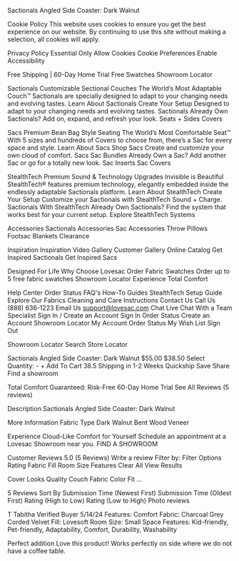 Sactionals Angled Side Coaster: Dark Walnut

Cookie Policy
This website uses cookies to ensure you get the best experience on our website. By continuing to use this site without making a selection, all cookies will apply.

Privacy Policy
Essential Only Allow Cookies Cookie Preferences Enable Accessibility

Free Shipping | 60-Day Home Trial
Free Swatches
Showroom Locator

Sactionals
Customizable Sectional Couches
The World’s Most Adaptable Couch™
Sactionals are specially designed to adapt to your changing needs and evolving tastes.
Learn About Sactionals
Create Your Setup
Designed to adapt to your changing needs and evolving tastes.
Sactionals
Already Own Sactionals?
Add on, expand, and refresh your look.
Seats + Sides
Covers

Sacs
Premium Bean Bag Style Seating
The World’s Most Comfortable Seat™
With 5 sizes and hundreds of Covers to choose from, there’s a Sac for every space and style.
Learn About Sacs
Shop Sacs
Create and customize your own cloud of comfort.
Sacs
Sac Bundles
Already Own a Sac?
Add another Sac or go for a totally new look.
Sac Inserts
Sac Covers

StealthTech
Premium Sound & Technology Upgrades
Invisible is Beautiful
StealthTech® features premium technology, elegantly embedded inside the endlessly adaptable Sactionals platform.
Learn About StealthTech
Create Your Setup
Customize your Sactionals with StealthTech Sound + Charge.
Sactionals With StealthTech
Already Own Sactionals?
Find the system that works best for your current setup.
Explore StealthTech Systems

Accessories
Sactionals Accessories
Sac Accessories
Throw Pillows
Footsac Blankets
Clearance

Inspiration
Inspiration Video Gallery
Customer Gallery
Online Catalog
Get Inspired
Sactionals
Get Inspired
Sacs

Designed For Life
Why Choose Lovesac
Order Fabric Swatches
Order up to 5 free fabric swatches
Showroom Locator
Experience Total Comfort

Help Center
Order Status
FAQ's
How-To Guides
StealthTech Setup Guide
Explore Our Fabrics
Cleaning and Care Instructions
Contact Us
Call Us (888) 636-1223
Email Us support@lovesac.com
Chat
Live Chat With a Team Specialist
Sign In / Create an Account
Sign In
Order Status
Create an Account
Showroom Locator
My Account
Order Status
My Wish List
Sign Out

Showroom Locator
Search Store Locator

Sactionals Angled Side Coaster: Dark Walnut
$55.00
$38.50
Select Quantity: - +
Add To Cart
38.5
Shipping in 1-2 Weeks
Quickship
Save
Share
Find a showroom

Total Comfort Guaranteed: Risk-Free 60-Day Home Trial
See All Reviews (5 reviews)

Description
Sactionals Angled Side Coaster: Dark Walnut

More Information
Fabric Type
Dark Walnut Bent Wood Veneer

Experience Cloud-Like Comfort for Yourself
Schedule an appointment at a Lovesac Showroom near you.
FIND A SHOWROOM

Customer Reviews
5.0 (5 Reviews)
Write a review
Filter by:
Filter Options
Rating
Fabric
Fill
Room Size
Features
Clear All
View Results

Cover Looks Quality Couch Fabric Color Fit ...

5 Reviews
Sort By
Submission Time (Newest First)
Submission Time (Oldest First)
Rating (High to Low)
Rating (Low to High)
Photo reviews

T
Tabitha
Verified Buyer
5/14/24
Features: Comfort
Fabric: Charcoal Grey Corded Velvet
Fill: Lovesoft
Room Size: Small Space
Features: Kid-friendly, Pet-friendly, Adaptability, Comfort, Durability, Washability

Perfect addition
Love this product! Works perfectly on side where we do not have a coffee table.